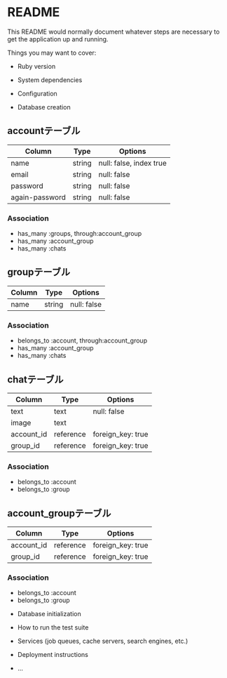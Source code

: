 # README

This README would normally document whatever steps are necessary to get the
application up and running.

Things you may want to cover:

* Ruby version

* System dependencies

* Configuration

* Database creation

## accountテーブル
|Column|Type|Options|
|------|----|-------|
|name|string|null: false, index true|
|email|string|null: false|
|password|string|null: false|
|again-password|string|null: false|
### Association
- has_many :groups, through:account_group
- has_many :account_group
- has_many :chats

## groupテーブル
|Column|Type|Options|
|------|----|-------|
|name|string|null: false|
### Association
- belongs_to :account, through:account_group
- has_many :account_group
- has_many :chats

## chatテーブル
|Column|Type|Options|
|------|----|-------|
|text|text|null: false|
|image|text||
|account_id|reference|foreign_key: true|
|group_id|reference|foreign_key: true|
### Association
- belongs_to :account
- belongs_to :group

## account_groupテーブル
|Column|Type|Options|
|------|----|-------|
|account_id|reference|foreign_key: true|
|group_id|reference|foreign_key: true|

### Association
- belongs_to :account
- belongs_to :group



* Database initialization

* How to run the test suite

* Services (job queues, cache servers, search engines, etc.)

* Deployment instructions

* ...
